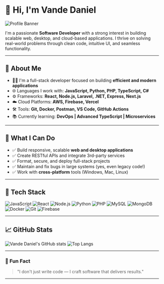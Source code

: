 # 👋 Hi, I'm Vande Daniel

![Profile Banner](https://github.com/VandeDaniel/VandeDaniel/blob/main/banner.png) <!-- Optional: Replace or remove -->

I'm a passionate **Software Developer** with a strong interest in building scalable web, desktop, and cloud-based applications. I thrive on solving real-world problems through clean code, intuitive UI, and seamless functionality.

---

## 🚀 About Me

- 🧑‍💻 I'm a full-stack developer focused on building **efficient and modern applications**
- 🌐 Languages I work with: **JavaScript, Python, PHP, TypeScript, C#**
- ⚙️ Frameworks: **React, Node.js, Laravel, .NET, Express, Next.js**
- ☁️ Cloud Platforms: **AWS, Firebase, Vercel**
- 🛠 Tools: **Git, Docker, Postman, VS Code, GitHub Actions**
- 📚 Currently learning: **DevOps | Advanced TypeScript | Microservices**

---

## 💼 What I Can Do

- ✅ Build responsive, scalable **web and desktop applications**
- ✅ Create RESTful APIs and integrate 3rd-party services
- ✅ Format, secure, and deploy full-stack projects
- ✅ Maintain and fix bugs in large systems (yes, even legacy code!)
- ✅ Work with **cross-platform** tools (Windows, Mac, Linux)

---

## 🧰 Tech Stack

![JavaScript](https://img.shields.io/badge/-JavaScript-black?style=flat-square&logo=javascript)
![React](https://img.shields.io/badge/-React-black?style=flat-square&logo=react)
![Node.js](https://img.shields.io/badge/-Node.js-black?style=flat-square&logo=node.js)
![Python](https://img.shields.io/badge/-Python-black?style=flat-square&logo=python)
![PHP](https://img.shields.io/badge/-PHP-black?style=flat-square&logo=php)
![MySQL](https://img.shields.io/badge/-MySQL-black?style=flat-square&logo=mysql)
![MongoDB](https://img.shields.io/badge/-MongoDB-black?style=flat-square&logo=mongodb)
![Docker](https://img.shields.io/badge/-Docker-black?style=flat-square&logo=docker)
![Git](https://img.shields.io/badge/-Git-black?style=flat-square&logo=git)
![Firebase](https://img.shields.io/badge/-Firebase-black?style=flat-square&logo=firebase)

---

## 📈 GitHub Stats

![Vande Daniel's GitHub stats](https://github-readme-stats.vercel.app/api?username=VandeDaniel&show_icons=true&theme=radical)
![Top Langs](https://github-readme-stats.vercel.app/api/top-langs/?username=VandeDaniel&layout=compact&theme=radical)

---

### 📌 Fun Fact
> "I don't just write code — I craft software that delivers results."

---
